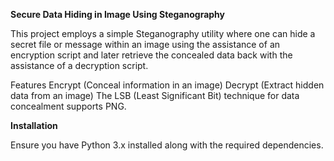 **Secure Data Hiding in Image Using Steganography**

This project employs a simple Steganography utility where one can hide a secret file or message within an image using the assistance of an encryption script and later retrieve the concealed data back with the assistance of a decryption script.

Features
Encrypt (Conceal information in an image)
Decrypt (Extract hidden data from an image)
The LSB (Least Significant Bit) technique for data concealment supports PNG.

**Installation**

Ensure you have Python 3.x installed along with the required dependencies.
